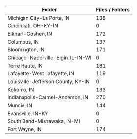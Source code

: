 | Folder                             |   Files / Folders |
|------------------------------------|-------------------|
| Michigan City-La Porte, IN         |               138 |
| Cincinnati, OH-KY-IN               |                 0 |
| Elkhart-Goshen, IN                 |               172 |
| Columbus, IN                       |               137 |
| Bloomington, IN                    |               171 |
| Chicago-Naperville-Elgin, IL-IN-WI |                 0 |
| Terre Haute, IN                    |               161 |
| Lafayette-West Lafayette, IN       |               119 |
| Louisville-Jefferson County, KY-IN |                 0 |
| Kokomo, IN                         |               133 |
| Indianapolis-Carmel-Anderson, IN   |               270 |
| Muncie, IN                         |               144 |
| Evansville, IN-KY                  |                 0 |
| South Bend-Mishawaka, IN-MI        |                 0 |
| Fort Wayne, IN                     |               174 |